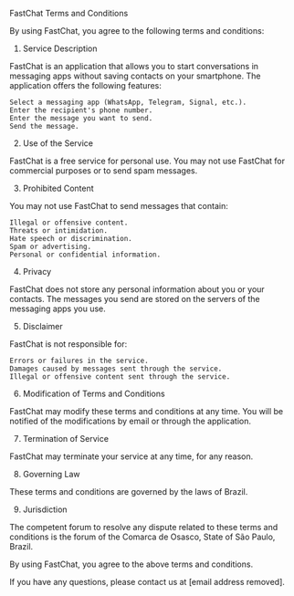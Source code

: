 FastChat Terms and Conditions

By using FastChat, you agree to the following terms and conditions:

1. Service Description

FastChat is an application that allows you to start conversations in messaging apps without saving contacts on your smartphone. The application offers the following features:

    Select a messaging app (WhatsApp, Telegram, Signal, etc.).
    Enter the recipient's phone number.
    Enter the message you want to send.
    Send the message.

2. Use of the Service

FastChat is a free service for personal use. You may not use FastChat for commercial purposes or to send spam messages.

3. Prohibited Content

You may not use FastChat to send messages that contain:

    Illegal or offensive content.
    Threats or intimidation.
    Hate speech or discrimination.
    Spam or advertising.
    Personal or confidential information.

4. Privacy

FastChat does not store any personal information about you or your contacts. The messages you send are stored on the servers of the messaging apps you use.

5. Disclaimer

FastChat is not responsible for:

    Errors or failures in the service.
    Damages caused by messages sent through the service.
    Illegal or offensive content sent through the service.

6. Modification of Terms and Conditions

FastChat may modify these terms and conditions at any time. You will be notified of the modifications by email or through the application.

7. Termination of Service

FastChat may terminate your service at any time, for any reason.

8. Governing Law

These terms and conditions are governed by the laws of Brazil.

9. Jurisdiction

The competent forum to resolve any dispute related to these terms and conditions is the forum of the Comarca de Osasco, State of São Paulo, Brazil.

By using FastChat, you agree to the above terms and conditions.

If you have any questions, please contact us at [email address removed].